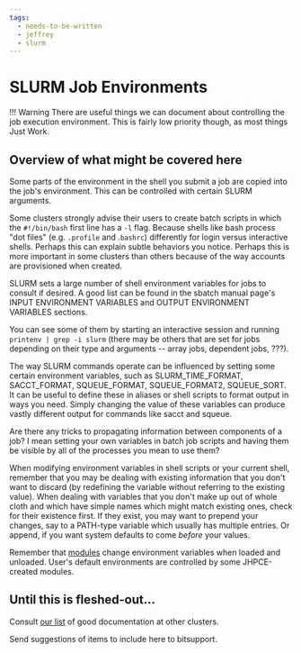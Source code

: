 ```yaml
---
tags:
  - needs-to-be-written
  - jeffrey
  - slurm
---
```


# SLURM Job Environments

!!! Warning
    There are useful things we can document about controlling the job execution environment. This is fairly low priority though, as most things Just Work. 
    
    
## Overview of what might be covered here

Some parts of the environment in the shell you submit a job are copied into the job's environment. This can be controlled with certain SLURM arguments.

Some clusters strongly advise their users to create batch scripts in which the `#!/bin/bash` first line has a `-l` flag. Because shells like bash process "dot files" (e.g. `.profile` and .`bashrc`) differently for login versus interactive shells. Perhaps this can explain subtle behaviors you notice. Perhaps this is more important in some clusters than others because of the way accounts are provisioned when created.

SLURM sets a large number of shell environment variables for jobs to consult if desired.  A good list can be found in the sbatch manual page's INPUT ENVIRONMENT VARIABLES and OUTPUT ENVIRONMENT VARIABLES sections.

You can see some of them by starting an interactive session and running `printenv | grep -i slurm` (there may be others that are set for jobs depending on their type and arguments -- array jobs, dependent jobs, ???).

The way SLURM commands operate can be influenced by setting some certain environment variables, such as SLURM_TIME_FORMAT, SACCT_FORMAT, SQUEUE_FORMAT, SQUEUE_FORMAT2, SQUEUE_SORT. It can be useful to define these in aliases or shell scripts to format output in ways you need. Simply changing the value of these variables can produce vastly different output for commands like sacct and squeue.

Are there any tricks to propagating information between components of a job? I mean setting your own variables in batch job scripts and having them be visible by all of the processes you mean to use them?

When modifying environment variables in shell scripts or your current shell, remember that you may be dealing with existing information that you don't want to discard (by redefining the variable without referring to the existing value). When dealing with variables that you don't make up out of whole cloth and which have simple names which might match existing ones, check for their existence first. If they exist, you may want to prepend your changes, say to a PATH-type variable which usually has multiple entries. Or append, if you want system defaults to come *before* your values.

Remember that [modules](../sw/modules.md) change environment variables when loaded and unloaded. User's default environments are controlled by some JHPCE-created modules. 

## Until this is fleshed-out...

Consult [our list](../slurm/user-guide-collection.md) of good documentation at other clusters.

Send suggestions of items to include here to bitsupport.
